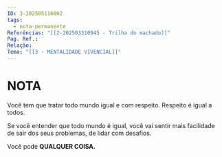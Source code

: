 ```yaml
---
ID: 3-202505110802
tags:
  - nota-permanente
Referências: "[[2-202503310945 - Trilha do machado]]"
Pag. Ref.: 
Relação: 
Tema: "[[3 - MENTALIDADE VIVENCIAL]]"
---
```

# NOTA 

Você tem que tratar todo mundo igual e com respeito. Respeito é igual a todos.

Se você entender que todo mundo é igual, você vai sentir mais facilidade de sair dos seus problemas, de lidar com desafios.

Você pode **QUALQUER COISA.**



